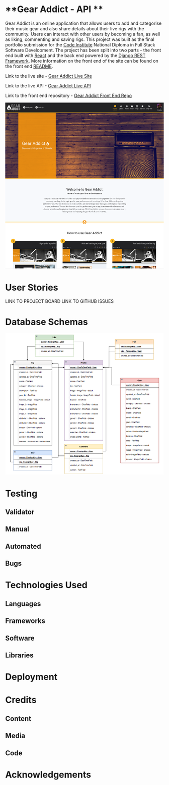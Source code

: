 # **Gear Addict - API **

Gear Addict is an online application that allows users to add and categorise their music gear and also share details about their live rigs with the community. Users can interact with other users by becoming a fan, as well as liking, commenting and saving rigs.
This project was built as the final portfolio submission for the [Code Institute](https://codeinstitute.net/) National Diploma in Full Stack Software Development. The project has been split into two parts - the front end built with [React](https://react.dev/) and the back end powered by the [Django REST Framework](https://www.django-rest-framework.org/). More information on the front end of the site can be found on the front end [README](https://github.com/Matthew-Hurrell/gear-addict/blob/main/README.md).

Link to the live site - [Gear Addict Live Site](https://gear-addict-react.herokuapp.com/)

Link to the live API - [Gear Addict Live API](https://gear-addict.herokuapp.com/)

Link to the front end repository - [Gear Addict Front End Repo](https://github.com/Matthew-Hurrell/gear-addict)

![Viva La Nacho Main Image](static/readme-images/gear-addict-homepage.png)

# User Stories

LINK TO PROJECT BOARD 
LINK TO GITHUB ISSUES



# Database Schemas

![Gear Addict Database Schema](static/readme-images/gear-addict-database-schema.png)

# Testing

## Validator

## Manual

## Automated

## Bugs



# Technologies Used

## Languages

## Frameworks

## Software 

## Libraries



# Deployment



# Credits

## Content

## Media

## Code



# Acknowledgements